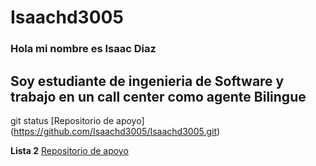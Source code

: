 # Isaachd3005
### Hola mi nombre es Isaac Diaz 
Soy estudiante de ingenieria de Software y trabajo en un call center como agente Bilingue
---
git status
[Repositorio de apoyo] (https://github.com/Isaachd3005/Isaachd3005.git)

 **Lista 2**
 [Repositorio de apoyo](https://github.com/Isaachd3005/Isaachd3005)